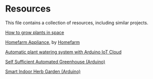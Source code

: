 # Resources

This file contains a collection of resources, including similar projects.

[How to grow plants in space](https://www.nasa.gov/mediacast/how-to-grow-plants-in-space/)

[Homefarm Appliance](https://www.myhomefarm.io/product/appliance/), by [Homefarm](https://www.myhomefarm.io/)

[Automatic plant watering system with Arduino IoT Cloud](https://www.makerguides.com/automatic-plant-watering-system-with-arduino-iot-cloud/)

[Self Sufficient Automated Greenhouse (Arduino)](https://create.arduino.cc/projecthub/SpyGuy/self-sufficient-automated-greenhouse-51dc4a)

[Smart Indoor Herb Garden (Arduino)](https://www.instructables.com/Smart-Indoor-Herb-Garden/)
